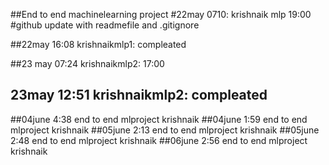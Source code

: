 ##End to end machinelearning project
#22may 0710: krishnaik mlp 19:00
#github update with readmefile and .gitignore

##22may 16:08 krishnaikmlp1: compleated

##23 may 07:24 krishnaikmlp2:  17:00
## 23may 12:51 krishnaikmlp2: compleated
##04june 4:38 end to end mlproject krishnaik
##04june 1:59 end to end mlproject krishnaik
##05june 2:13 end to end mlproject krishnaik
##05june 2:48 end to end mlproject krishnaik
##06june 2:56 end to end mlproject krishnaik